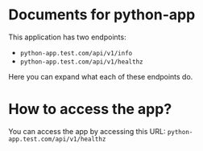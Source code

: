 # Documents for python-app

This application has two endpoints:
- `python-app.test.com/api/v1/info`
- `python-app.test.com/api/v1/healthz`

Here you can expand what each of these endpoints do.

# How to access the app?

You can access the app by accessing this URL: `python-app.test.com/api/v1/healthz`
